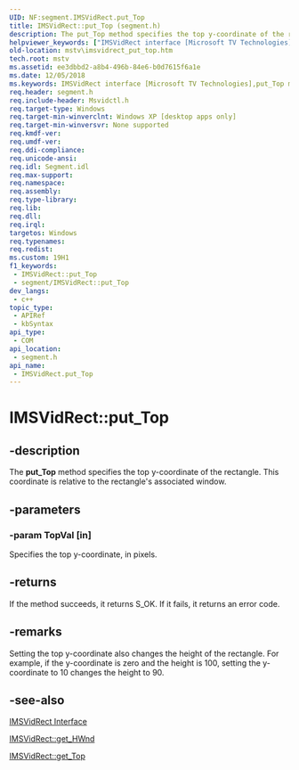 ```yaml
---
UID: NF:segment.IMSVidRect.put_Top
title: IMSVidRect::put_Top (segment.h)
description: The put_Top method specifies the top y-coordinate of the rectangle. This coordinate is relative to the rectangle's associated window.
helpviewer_keywords: ["IMSVidRect interface [Microsoft TV Technologies]","put_Top method","IMSVidRect.put_Top","IMSVidRect::put_Top","IMSVidRectput_Top","mstv.imsvidrect_put_top","put_Top","put_Top method [Microsoft TV Technologies]","put_Top method [Microsoft TV Technologies]","IMSVidRect interface","segment/IMSVidRect::put_Top"]
old-location: mstv\imsvidrect_put_top.htm
tech.root: mstv
ms.assetid: ee3dbbd2-a8b4-496b-84e6-b0d7615f6a1e
ms.date: 12/05/2018
ms.keywords: IMSVidRect interface [Microsoft TV Technologies],put_Top method, IMSVidRect.put_Top, IMSVidRect::put_Top, IMSVidRectput_Top, mstv.imsvidrect_put_top, put_Top, put_Top method [Microsoft TV Technologies], put_Top method [Microsoft TV Technologies],IMSVidRect interface, segment/IMSVidRect::put_Top
req.header: segment.h
req.include-header: Msvidctl.h
req.target-type: Windows
req.target-min-winverclnt: Windows XP [desktop apps only]
req.target-min-winversvr: None supported
req.kmdf-ver: 
req.umdf-ver: 
req.ddi-compliance: 
req.unicode-ansi: 
req.idl: Segment.idl
req.max-support: 
req.namespace: 
req.assembly: 
req.type-library: 
req.lib: 
req.dll: 
req.irql: 
targetos: Windows
req.typenames: 
req.redist: 
ms.custom: 19H1
f1_keywords:
 - IMSVidRect::put_Top
 - segment/IMSVidRect::put_Top
dev_langs:
 - c++
topic_type:
 - APIRef
 - kbSyntax
api_type:
 - COM
api_location:
 - segment.h
api_name:
 - IMSVidRect.put_Top
---
```


# IMSVidRect::put_Top


## -description

The <b>put_Top</b> method specifies the top y-coordinate of the rectangle. This coordinate is relative to the rectangle's associated window.

## -parameters

### -param TopVal [in]

Specifies the top y-coordinate, in pixels.

## -returns

If the method succeeds, it returns S_OK. If it fails, it returns an error code.

## -remarks

Setting the top y-coordinate also changes the height of the rectangle. For example, if the y-coordinate is zero and the height is 100, setting the y-coordinate to 10 changes the height to 90.

## -see-also

<a href="https://docs.microsoft.com/previous-versions/windows/desktop/mstv/msvidrect">IMSVidRect Interface</a>



<a href="https://docs.microsoft.com/windows/desktop/api/segment/nf-segment-imsvidrect-get_hwnd">IMSVidRect::get_HWnd</a>



<a href="https://docs.microsoft.com/windows/desktop/api/segment/nf-segment-imsvidrect-get_top">IMSVidRect::get_Top</a>


